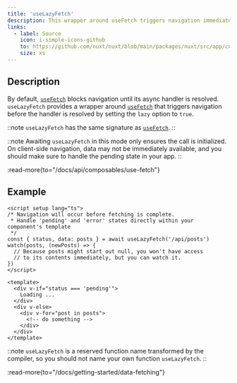 ```yaml
---
title: 'useLazyFetch'
description: This wrapper around useFetch triggers navigation immediately.
links:
  - label: Source
    icon: i-simple-icons-github
    to: https://github.com/nuxt/nuxt/blob/main/packages/nuxt/src/app/composables/fetch.ts
    size: xs
---
```


## Description

By default, [`useFetch`](/docs/4.x/api/composables/use-fetch) blocks navigation until its async handler is resolved. `useLazyFetch` provides a wrapper around [`useFetch`](/docs/4.x/api/composables/use-fetch) that triggers navigation before the handler is resolved by setting the `lazy` option to `true`.

::note
`useLazyFetch` has the same signature as [`useFetch`](/docs/4.x/api/composables/use-fetch).
::

::note
Awaiting `useLazyFetch` in this mode only ensures the call is initialized. On client-side navigation, data may not be immediately available, and you should make sure to handle the pending state in your app.
::

:read-more{to="/docs/api/composables/use-fetch"}

## Example

```vue [app/pages/index.vue]
<script setup lang="ts">
/* Navigation will occur before fetching is complete.
 * Handle 'pending' and 'error' states directly within your component's template
 */
const { status, data: posts } = await useLazyFetch('/api/posts')
watch(posts, (newPosts) => {
  // Because posts might start out null, you won't have access
  // to its contents immediately, but you can watch it.
})
</script>

<template>
  <div v-if="status === 'pending'">
    Loading ...
  </div>
  <div v-else>
    <div v-for="post in posts">
      <!-- do something -->
    </div>
  </div>
</template>
```

::note
`useLazyFetch` is a reserved function name transformed by the compiler, so you should not name your own function `useLazyFetch`.
::

:read-more{to="/docs/getting-started/data-fetching"}
